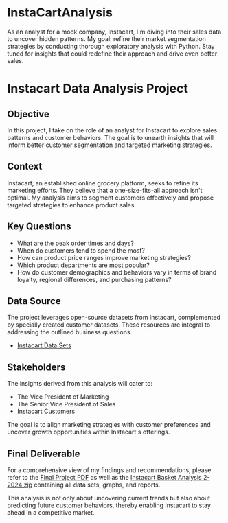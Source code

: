 # InstaCartAnalysis
As an analyst for a mock company, Instacart, I'm diving into their sales data to uncover hidden patterns. My goal: refine their market segmentation strategies by conducting thorough exploratory analysis with Python. Stay tuned for insights that could redefine their approach and drive even better sales.

# Instacart Data Analysis Project

## Objective
In this project, I take on the role of an analyst for Instacart to explore sales patterns and customer behaviors. The goal is to unearth insights that will inform better customer segmentation and targeted marketing strategies.

## Context
Instacart, an established online grocery platform, seeks to refine its marketing efforts. They believe that a one-size-fits-all approach isn't optimal. My analysis aims to segment customers effectively and propose targeted strategies to enhance product sales.

## Key Questions
- What are the peak order times and days?
- When do customers tend to spend the most?
- How can product price ranges improve marketing strategies?
- Which product departments are most popular?
- How do customer demographics and behaviors vary in terms of brand loyalty, regional differences, and purchasing patterns?

## Data Source
The project leverages open-source datasets from Instacart, complemented by specially created customer datasets. These resources are integral to addressing the outlined business questions.

- [Instacart Data Sets](https://www.instacart.com/datasets/grocery-shopping-2017)


## Stakeholders
The insights derived from this analysis will cater to:
- The Vice President of Marketing
- The Senior Vice President of Sales
- Instacart Customers

The goal is to align marketing strategies with customer preferences and uncover growth opportunities within Instacart's offerings.

## Final Deliverable
For a comprehensive view of my findings and recommendations, please refer to the [Final Project PDF](https://github.com/isom17/InstaCartAnalysis/files/14471685/Instacart_Final.Report_Isom.Winton.xlsx) as well as the [Instacart Basket Analysis 2-2024 zip](https://github.com/isom17/InstaCartAnalysis/files/14481561/Instacart.Basket.Analysis.02-2024.zip)
 containing all data sets, graphs, and reports.

This analysis is not only about uncovering current trends but also about predicting future customer behaviors, thereby enabling Instacart to stay ahead in a competitive market.
